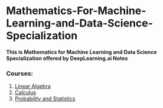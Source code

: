 # Mathematics-For-Machine-Learning-and-Data-Science-Specialization

**This is Mathematics for Machine Learning and Data Science Specialization offered by DeepLearning.ai Notes**

### **Courses:**
1. [Linear Algebra](/1.Linear%20Algebra.md)
2. [Calculus](/2.Calculus.md)
3. [Probability and Statistics](/3.Probability%20and%20Statistics.md)


